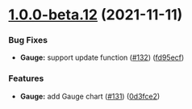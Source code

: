 # [1.0.0-beta.12](https://github.com/growingio/gio-design-charts/compare/v1.0.0-beta.11...v1.0.0-beta.12) (2021-11-11)


### Bug Fixes

* **Gauge:** support update function ([#132](https://github.com/growingio/gio-design-charts/issues/132)) ([fd95ecf](https://github.com/growingio/gio-design-charts/commit/fd95ecfdbe7a6abd95a7763c60605b2d0bcf6f4e))


### Features

* **Gauge:** add Gauge chart ([#131](https://github.com/growingio/gio-design-charts/issues/131)) ([0d3fce2](https://github.com/growingio/gio-design-charts/commit/0d3fce2a733bbd3e967abbfd59da200d699374b6))



